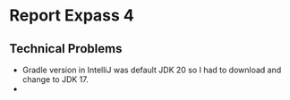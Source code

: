# Report Expass 4

## Technical Problems
* Gradle version in IntelliJ was default JDK 20 so I had to download and change to JDK 17.
* 
